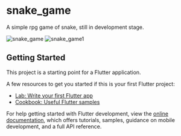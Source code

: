 # snake_game

A simple rpg game of snake, still in development stage.

![snake_game](https://user-images.githubusercontent.com/83401880/229728296-6f6919a5-9dc0-4e5f-9c50-c775be46ebd2.png)
![snake_game1](https://user-images.githubusercontent.com/83401880/230529963-c40525fd-ddf7-41b0-a412-1e6dcacd3524.png)

## Getting Started

This project is a starting point for a Flutter application.

A few resources to get you started if this is your first Flutter project:

- [Lab: Write your first Flutter app](https://docs.flutter.dev/get-started/codelab)
- [Cookbook: Useful Flutter samples](https://docs.flutter.dev/cookbook)

For help getting started with Flutter development, view the
[online documentation](https://docs.flutter.dev/), which offers tutorials,
samples, guidance on mobile development, and a full API reference.
